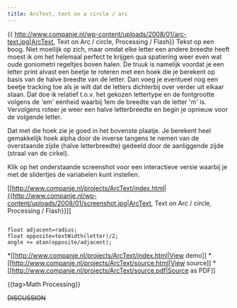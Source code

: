 ```yaml
---
title: ArcText, text on a circle / arc
---
```

{{ http://www.companje.nl/wp-content/uploads/2008/01/arc-text.jpg|ArcText, Text on Arc / circle, Processing / Flash}} Tekst op een boog. Niet moeilijk op zich, maar omdat elke letter een andere breedte heeft moest ik om het helemaal perfect te krijgen qua spatiering weer even wat oude goniometri regeltjes boven halen. De truuk is namelijk voordat je een letter print alvast een beetje te roteren met een hoek die je berekent op basis van de halve breedte van de letter. Dan voeg je eventueel nog een beetje tracking toe als je wilt dat de letters dichterbij over verder uit elkaar staan. Dat doe ik relatief t.o.v. het gekozen lettertype en de fontgrootte volgens de 'em' eenheid waarbij 1em de breedte van de letter 'm' is. Vervolgens roteer je weer een halve letterbreedte en begin je opnieuw voor de volgende letter.

Dat met die hoek zie je goed in het bovenste plaatje. Je berekent heel gemakkelijk hoek alpha door de inverse tangens te nemen van de overstaande zijde (halve letterbreedte) gedeeld door de aanliggende zijde (straal van de cirkel).

Klik op het onderstaande screenshot voor een interactieve versie waarbij je met de slidertjes de variabelen kunt instellen.

[[http://www.companje.nl/projects/ArcText/index.html|{{http://www.companje.nl/wp-content/uploads/2008/01/screenshot.jpg|ArcText, Text on Arc / circle, Processing / Flash}}]]

<code java>
float adjacent=radius;
float opposite=textWidth(letter)/2;
angle += atan(opposite/adjacent);
</code>

*[[http://www.companje.nl/projects/ArcText/index.html|View demo]]
*[[http://www.companje.nl/projects/ArcText/source.html|View source]]
*[[http://www.companje.nl/projects/ArcText/source.pdf|Source as PDF]]

{{tag>Math Processing}}


~~DISCUSSION~~

